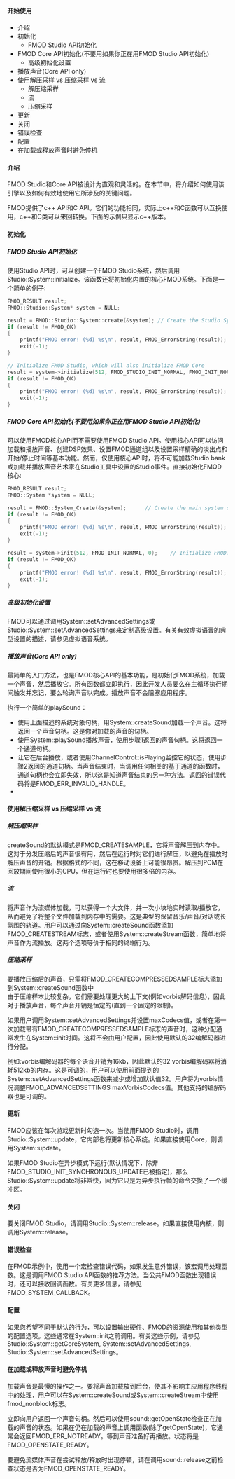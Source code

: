 #### 开始使用
* 介绍
* 初始化
    * FMOD Studio API初始化
* FMOD Core API初始化(不要用如果你正在用FMOD Studio API初始化)
    * 高级初始化设置
* 播放声音(Core API only)
* 使用解压采样 vs 压缩采样 vs 流
    * 解压缩采样
    * 流
    * 压缩采样
* 更新
* 关闭
* 错误检查
* 配置
* 在加载或释放声音时避免停机


#### 介绍
FMOD Studio和Core API被设计为直观和灵活的。在本节中，将介绍如何使用该引擎以及如何有效地使用它所涉及的关键问题。  

FMOD提供了c++ API和C API。它们的功能相同，实际上c++和C函数可以互换使用，c++和C类可以来回转换。下面的示例只显示c++版本。

#### 初始化
#####  FMOD Studio API初始化
使用Studio API时，可以创建一个FMOD Studio系统，然后调用Studio::System::initialize。该函数还将初始化内置的核心FMOD系统。下面是一个简单的例子:
```c++
FMOD_RESULT result;
FMOD::Studio::System* system = NULL;

result = FMOD::Studio::System::create(&system); // Create the Studio System object.
if (result != FMOD_OK)
{
    printf("FMOD error! (%d) %s\n", result, FMOD_ErrorString(result));
    exit(-1);
}

// Initialize FMOD Studio, which will also initialize FMOD Core
result = system->initialize(512, FMOD_STUDIO_INIT_NORMAL, FMOD_INIT_NORMAL, 0);
if (result != FMOD_OK)
{
    printf("FMOD error! (%d) %s\n", result, FMOD_ErrorString(result));
    exit(-1);
}
```

##### FMOD Core API初始化(不要用如果你正在用FMOD Studio API初始化)
可以使用FMOD核心API而不需要使用FMOD Studio API。使用核心API可以访问加载和播放声音、创建DSP效果、设置FMOD通道组以及设置采样精确的淡出点和开始/停止时间等基本功能。然而，仅使用核心API时，将不可能加载Studio bank或加载并播放声音艺术家在Studio工具中设置的Studio事件。直接初始化FMOD核心:


```c++
FMOD_RESULT result;
FMOD::System *system = NULL;

result = FMOD::System_Create(&system);      // Create the main system object.
if (result != FMOD_OK)
{
    printf("FMOD error! (%d) %s\n", result, FMOD_ErrorString(result));
    exit(-1);
}

result = system->init(512, FMOD_INIT_NORMAL, 0);    // Initialize FMOD.
if (result != FMOD_OK)
{
    printf("FMOD error! (%d) %s\n", result, FMOD_ErrorString(result));
    exit(-1);
}
```


##### 高级初始化设置
FMOD可以通过调用System::setAdvancedSettings或Studio::System::setAdvancedSettings来定制高级设置。有关有效虚拟语音的典型设置的描述，请参见虚拟语音系统。

##### 播放声音(Core API only)
最简单的入门方法，也是FMOD核心API的基本功能，是初始化FMOD系统，加载一个声音，然后播放它。所有函数都立即执行，因此开发人员要么在主循环执行期间触发并忘记，要么轮询声音以完成。播放声音不会阻塞应用程序。

执行一个简单的playSound：
* 使用上面描述的系统对象句柄，用System::createSound加载一个声音。这将返回一个声音句柄。这是你对加载的声音的句柄。
* 使用System::playSound播放声音，使用步骤1返回的声音句柄。这将返回一个通道句柄。
* 让它在后台播放，或者使用ChannelControl::isPlaying监控它的状态，使用步骤2返回的通道句柄。当声音结束时，当调用任何相关的基于通道的函数时，通道句柄也会立即失效，所以这是知道声音结束的另一种方法。返回的错误代码将是FMOD_ERR_INVALID_HANDLE。
* 

#### 使用解压缩采样 vs 压缩采样 vs 流

##### 解压缩采样
createSound的默认模式是FMOD_CREATESAMPLE，它将声音解压到内存中。这对于分发压缩后的声音很有用，然后在运行时对它们进行解压，以避免在播放时解压声音的开销。根据格式的不同，这在移动设备上可能很昂贵。解压到PCM在回放期间使用很小的CPU，但在运行时也要使用很多倍的内存。

##### 流
将声音作为流媒体加载，可以获得一个大文件，并一次小块地实时读取/播放它，从而避免了将整个文件加载到内存中的需要。这是典型的保留音乐/声音/对话或长氛围的轨道。用户可以通过向System::createSound函数添加FMOD_CREATESTREAM标志，或者使用System::createStream函数，简单地将声音作为流播放。这两个选项等价于相同的终端行为。

##### 压缩采样
要播放压缩后的声音，只需将FMOD_CREATECOMPRESSEDSAMPLE标志添加到System::createSound函数中  
由于压缩样本比较复杂，它们需要处理更大的上下文(例如vorbis解码信息)，因此对于播放声音，每个声音开销是恒定的(直到一个固定的限制)。  


如果用户调用System::setAdvancedSettings并设置maxCodecs值，或者在第一次加载带有FMOD_CREATECOMPRESSEDSAMPLE标志的声音时，这种分配通常发生在System::init时间。这将不会由用户配置，因此使用默认的32编解码器进行分配。   

例如:vorbis编解码器的每个语音开销为16kb，因此默认的32 vorbis编解码器将消耗512kb的内存。这是可调的，用户可以使用前面提到的System::setAdvancedSettings函数来减少或增加默认值32。用户将为vorbis情况调整FMOD_ADVANCEDSETTINGS maxVorbisCodecs值。其他支持的编解码器也是可调的。



#### 更新
FMOD应该在每次游戏更新时勾选一次。当使用FMOD Studio时，调用Studio::System::update，它内部也将更新核心系统。如果直接使用Core，则调用System::update。

如果FMOD Studio在异步模式下运行(默认情况下，除非FMOD_STUDIO_INIT_SYNCHRONOUS_UPDATE已被指定)，那么Studio::System::update将非常快，因为它只是为异步执行帧的命令交换了一个缓冲区。

#### 关闭
要关闭FMOD Studio，请调用Studio::System::release。如果直接使用内核，则调用System::release。

#### 错误检查
在FMOD示例中，使用一个宏检查错误代码，如果发生意外错误，该宏调用处理函数。这是调用FMOD Studio API函数的推荐方法。当公共FMOD函数出现错误时，还可以接收回调函数。有关更多信息，请参见FMOD_SYSTEM_CALLBACK。

#### 配置
如果您希望不同于默认的行为，可以设置输出硬件、FMOD的资源使用和其他类型的配置选项。这些通常在System::init之前调用。有关这些示例，请参见Studio::System::getCoreSystem, System::setAdvancedSettings, Studio::System::setAdvancedSettings。

#### 在加载或释放声音时避免停机
加载声音是最慢的操作之一。要将声音加载放到后台，使其不影响主应用程序线程中的处理，用户可以在System::createSound或System::createStream中使用fmod_nonblock标志。

立即向用户返回一个声音句柄。然后可以使用sound::getOpenState检查正在加载的声音的状态。如果在仍在加载的声音上调用函数(除了getOpenState)，它通常会返回FMOD_ERR_NOTREADY。等到声音准备好再播放。状态将是FMOD_OPENSTATE_READY。


要避免流媒体声音在尝试释放/释放时出现停顿，请在调用sound::release之前检查状态是否为FMOD_OPENSTATE_READY。
